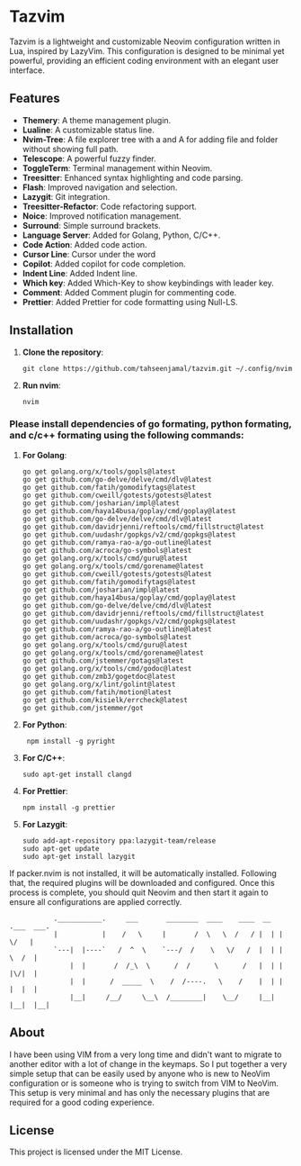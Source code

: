 # Tazvim

Tazvim is a lightweight and customizable Neovim configuration written in Lua, inspired by LazyVim. This configuration is designed to be minimal yet powerful, providing an efficient coding environment with an elegant user interface.

## Features

- **Themery**: A theme management plugin.
- **Lualine**: A customizable status line.
- **Nvim-Tree**: A file explorer tree with a and A for adding file and folder without showing full path.
- **Telescope**: A powerful fuzzy finder.
- **ToggleTerm**: Terminal management within Neovim.
- **Treesitter**: Enhanced syntax highlighting and code parsing.
- **Flash**: Improved navigation and selection.
- **Lazygit**: Git integration.
- **Treesitter-Refactor**: Code refactoring support.
- **Noice**: Improved notification management.
- **Surround**: Simple surround brackets.
- **Language Server**: Added for Golang, Python, C/C++.
- **Code Action**: Added code action.
- **Cursor Line**: Cursor under the word
- **Copilot**: Added copilot for code completion.
- **Indent Line**: Added Indent line.
- **Which key**: Added Which-Key to show keybindings with leader key.
- **Comment**: Added Comment plugin for commenting code.
- **Prettier**: Added Prettier for code formatting using Null-LS.

## Installation

1.  **Clone the repository**:

    ```
    git clone https://github.com/tahseenjamal/tazvim.git ~/.config/nvim
    ```

2.  **Run nvim**:

    ```
    nvim
    ```

### Please install dependencies of go formating, python formating, and c/c++ formating using the following commands:

1. **For Golang**:

   ```
   go get golang.org/x/tools/gopls@latest
   go get github.com/go-delve/delve/cmd/dlv@latest
   go get github.com/fatih/gomodifytags@latest
   go get github.com/cweill/gotests/gotests@latest
   go get github.com/josharian/impl@latest
   go get github.com/haya14busa/goplay/cmd/goplay@latest
   go get github.com/go-delve/delve/cmd/dlv@latest
   go get github.com/davidrjenni/reftools/cmd/fillstruct@latest
   go get github.com/uudashr/gopkgs/v2/cmd/gopkgs@latest
   go get github.com/ramya-rao-a/go-outline@latest
   go get github.com/acroca/go-symbols@latest
   go get golang.org/x/tools/cmd/guru@latest
   go get golang.org/x/tools/cmd/gorename@latest
   go get github.com/cweill/gotests/gotests@latest
   go get github.com/fatih/gomodifytags@latest
   go get github.com/josharian/impl@latest
   go get github.com/haya14busa/goplay/cmd/goplay@latest
   go get github.com/go-delve/delve/cmd/dlv@latest
   go get github.com/davidrjenni/reftools/cmd/fillstruct@latest
   go get github.com/uudashr/gopkgs/v2/cmd/gopkgs@latest
   go get github.com/ramya-rao-a/go-outline@latest
   go get github.com/acroca/go-symbols@latest
   go get golang.org/x/tools/cmd/guru@latest
   go get golang.org/x/tools/cmd/gorename@latest
   go get github.com/jstemmer/gotags@latest
   go get golang.org/x/tools/cmd/godoc@latest
   go get github.com/zmb3/gogetdoc@latest
   go get golang.org/x/lint/golint@latest
   go get github.com/fatih/motion@latest
   go get github.com/kisielk/errcheck@latest
   go get github.com/jstemmer/got
   ```

2. **For Python**:

   ```
    npm install -g pyright
   ```

3. **For C/C++**:

   ```
   sudo apt-get install clangd
   ```

4. **For Prettier**:

   ```
   npm install -g prettier
   ```

5. **For Lazygit**:
   ```
   sudo add-apt-repository ppa:lazygit-team/release
   sudo apt-get update
   sudo apt-get install lazygit
   ```

If packer.nvim is not installed, it will be automatically installed. Following that, the required plugins will be downloaded and configured. Once this process is complete, you should quit Neovim and then start it again to ensure all configurations are applied correctly.

               .___________.     ___       ________  ____    ____  __  .___  ___.
               |           |    /   \     |       /  \   \  /   / |  | |   \/   |
               `---|  |----`   /  ^  \    `---/  /    \   \/   /  |  | |  \  /  |
                   |  |       /  /_\  \      /  /      \      /   |  | |  |\/|  |
                   |  |      /  _____  \    /  /----.   \    /    |  | |  |  |  |
                   |__|     /__/     \__\  /________|    \__/     |__| |__|  |__|

## About

I have been using VIM from a very long time and didn't want to migrate to another editor with a lot of change in the keymaps. So I put together a very simple setup that can be easily used by anyone who is new to NeoVim configuration or is someone who is trying to switch from VIM to NeoVim. This setup is very minimal and has only the necessary plugins that are required for a good coding experience.

## License

This project is licensed under the MIT License.
